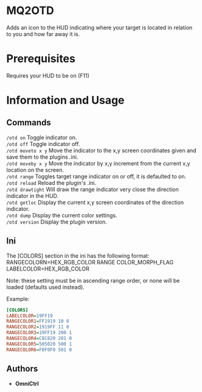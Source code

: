# MQ2OTD

Adds an icon to the HUD indicating where your target is located in relation to you and how far away it is.

# Prerequisites

Requires your HUD to be on (F11)

# Information and Usage

## Commands

`/otd on` Toggle indicator on.  
`/otd off` Toggle indicator off.  
`/otd moveto x y` Move the indicator to the x,y screen coordinates given and save them to the plugins .ini.  
`/otd moveby x y` Move the indicator by x,y increment from the current x,y location on the screen.  
`/otd range` Toggles target range indicator on or off, it is defaulted to on.  
`/otd reload` Reload the plugin's .ini.  
`/otd drawtight` Will draw the range indicator very close the direction indicator in the HUD.  
`/otd getloc` Display the current x,y screen coordinates of the direction indicator.  
`/otd dump` Display the current color settings.  
`/otd version` Display the plugin version.  

## Ini

The [COLORS] section in the ini has the following format:  
RANGECOLORN=HEX_RGB_COLOR RANGE COLOR_MORPH_FLAG  
LABELCOLOR=HEX_RGB_COLOR

Note: these setting must be in ascending range order, or none will be loaded (defaults used instead).

Example:

```ini
[COLORS]
LABELCOLOR=19FF19
RANGECOLOR1=FF1919 10 0
RANGECOLOR2=1919FF 11 0
RANGECOLOR3=19FF19 200 1
RANGECOLOR4=C8C820 201 0
RANGECOLOR5=505020 500 1
RANGECOLOR6=F0F0F0 501 0
```

## Authors

* **OmniCtrl**
